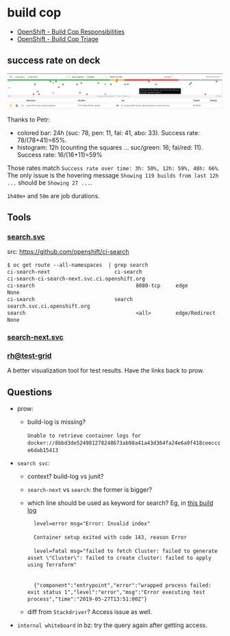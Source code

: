 # build cop

* [OpenShift - Build Cop Responsibilities](https://docs.google.com/document/d/117_0UE5jJI_MyI5ugy1psn0Ls6fWCu-Y9jiZZPM4qzw/edit?ts=5c7d4ca0#)
* [OpenShift - Build Cop Triage](https://docs.google.com/document/d/1yMPat99lwqILIytCn-o6ZSEy1AOwTZBRI0jKqLGD2p8/edit#heading=h.i9cwtxk0yza5)

## success rate on deck

![](i/deck_histogram.png)

Thanks to Petr:

* colored bar: 24h (suc: 78, pen: 11, fai: 41, abo: 33). Success rate: 78/(78+41)=65%.
* histogram: 12h (counting the squares ... suc/green: 16; fai/red: 11). Success rate: 16/(16+11)=59%

Those rates match `Success rate over time: 3h: 50%, 12h: 59%, 48h: 66%`. The only issue is the hovering message `Showing 119 builds from last 12h ...` should be `Showing 27 ...`.

`1h40m+` and `50m` are job durations.

## Tools

### [search.svc](https://search.svc.ci.openshift.org/)

src: https://github.com/openshift/ci-search

```
$ oc get route --all-namespaces  | grep search
ci-search-next                     ci-search                                 ci-search-ci-search-next.svc.ci.openshift.org                               ci-search                                 8080-tcp     edge                 None
ci-search                          search                                    search.svc.ci.openshift.org                                                 search                                    <all>        edge/Redirect        None
```

### [search-next.svc](https://ci-search-ci-search-next.svc.ci.openshift.org)

### [rh@test-grid](https://testgrid.k8s.io/redhat-openshift-release-blocking)

A better visualization tool for test results. Have the links back to prow.

## Questions

* prow:
    * build-log is missing? 
    
        `Unable to retrieve container logs for docker://8bbd3de524981278248673ab98a41a43d364fa24e6a9f418ceeccce6dab15413`
* `search svc`:
    * context? build-log vs junit?
    * `search-next` vs `search`: the former is bigger?
    * which line should be used as keyword for search? Eg, in [this build log](https://prow.svc.ci.openshift.org/log?job=rehearse-3842-pull-ci-openshift-builder-master-e2e-aws&id=30)

            level=error msg="Error: Invalid index"
    
            Container setup exited with code 143, reason Error

            level=fatal msg="failed to fetch Cluster: failed to generate asset \"Cluster\": failed to create cluster: failed to apply using Terraform"

        
            {"component":"entrypoint","error":"wrapped process failed: exit status 1","level":"error","msg":"Error executing test process","time":"2019-05-27T13:51:00Z"}
    * diff from `Stackdriver`? Access issue as well.

* `internal whiteboard` in bz: try the query again after getting access.
